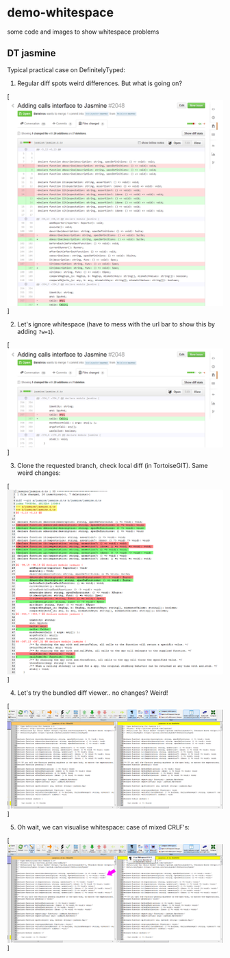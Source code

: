 # demo-whitespace


some code and images to show whitespace problems

## DT jasmine

Typical practical case on DefinitelyTyped: 

1) Regular diff spots weird differences. But what is going on?

[![1](https://github.com/Bartvds/demo-whitespace/blob/master/jasmine/ws01-github-regular.png)]

2) Let's ignore whitespace (have to mess with the url bar to show this by adding `?w=1`). 

[![2](https://github.com/Bartvds/demo-whitespace/blob/master/jasmine/ws02-github-ignore-whitespace.png)]

3) Clone the requested branch, check local diff (in TortoiseGIT). Same weird changes:

[![3](https://github.com/Bartvds/demo-whitespace/blob/master/jasmine/ws03-unified-diff.png)]

4) Let's try the bundled diff viewer.. no changes? Weird!

[![4](https://github.com/Bartvds/demo-whitespace/blob/master/jasmine/ws04-tortoise-diff-plain.png)]

5) Oh wait, we can visualise whitespace: case of mixed CRLF's:

[![5](https://github.com/Bartvds/demo-whitespace/blob/master/jasmine/ws05-tortoise-diff-visualised.png)]

